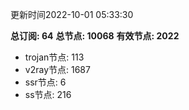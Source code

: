 更新时间2022-10-01 05:33:30

**总订阅: 64**
**总节点: 10068**
**有效节点: 2022**
- trojan节点: 113
- v2ray节点: 1687
- ssr节点: 6
- ss节点: 216
